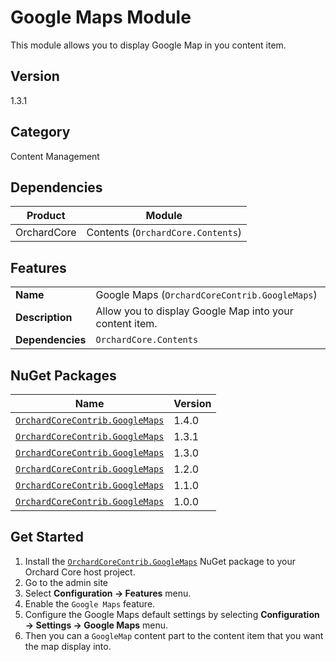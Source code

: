 # Google Maps Module

This module allows you to display Google Map in you content item.

## Version

1.3.1

## Category

Content Management

## Dependencies

| Product     | Module                            |
|-------------|-----------------------------------|
| OrchardCore | Contents (`OrchardCore.Contents`) |

## Features

|                  |                                                         |
|------------------|---------------------------------------------------------|
| **Name**         | Google Maps (`OrchardCoreContrib.GoogleMaps`)           |
| **Description**  | Allow you to display Google Map into your content item. |
| **Dependencies** | `OrchardCore.Contents`                                  |

## NuGet Packages

| Name                                                                                                  | Version |
|-------------------------------------------------------------------------------------------------------|---------|
| [`OrchardCoreContrib.GoogleMaps`](https://www.nuget.org/packages/OrchardCoreContrib.GoogleMaps/1.4.0) | 1.4.0   |
| [`OrchardCoreContrib.GoogleMaps`](https://www.nuget.org/packages/OrchardCoreContrib.GoogleMaps/1.3.1) | 1.3.1   |
| [`OrchardCoreContrib.GoogleMaps`](https://www.nuget.org/packages/OrchardCoreContrib.GoogleMaps/1.3.0) | 1.3.0   |
| [`OrchardCoreContrib.GoogleMaps`](https://www.nuget.org/packages/OrchardCoreContrib.GoogleMaps/1.2.0) | 1.2.0   |
| [`OrchardCoreContrib.GoogleMaps`](https://www.nuget.org/packages/OrchardCoreContrib.GoogleMaps/1.1.0) | 1.1.0   |
| [`OrchardCoreContrib.GoogleMaps`](https://www.nuget.org/packages/OrchardCoreContrib.GoogleMaps/1.0.0) | 1.0.0   |

## Get Started

1. Install the [`OrchardCoreContrib.GoogleMaps`](https://www.nuget.org/packages/OrchardCoreContrib.GoogleMaps/) NuGet package to your Orchard Core host project.
2. Go to the admin site
3. Select **Configuration -> Features** menu.
4. Enable the `Google Maps` feature.
5. Configure the Google Maps default settings by selecting **Configuration -> Settings -> Google Maps** menu.
6. Then you can a `GoogleMap` content part to the content item that you want the map display into.
